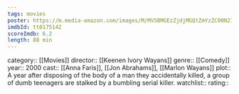 ```yaml
---
tags: movies
poster: https://m.media-amazon.com/images/M/MV5BMGEzZjdjMGQtZmYzZC00N2I4LThiY2QtNWY5ZmQ3M2ExZmM4XkEyXkFqcGdeQXVyMTQxNzMzNDI@._V1_SX300.jpg
imdbId: tt0175142
scoreImdb: 6.2
length: 88 min
---
```


category:: [[Movies]]
director:: [[Keenen Ivory Wayans]]
genre:: [[Comedy]]
year:: 2000
cast:: [[Anna Faris]], [[Jon Abrahams]], [[Marlon Wayans]]
plot:: A year after disposing of the body of a man they accidentally killed, a group of dumb teenagers are stalked by a bumbling serial killer.
watchlist::
rating::

